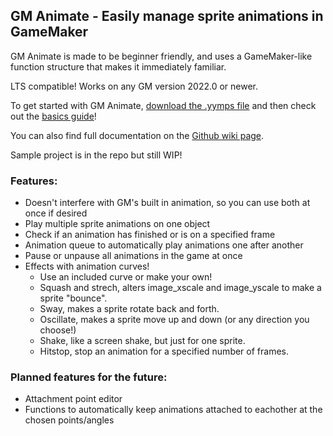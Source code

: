## GM Animate - Easily manage sprite animations in GameMaker
GM Animate is made to be beginner friendly, and uses a GameMaker-like function structure that makes it immediately familiar.

LTS compatible! Works on any GM version 2022.0 or newer.

To get started with GM Animate, [download the .yymps file](https://github.com/KormexGit/GM-Animate/releases) and then check out the [basics guide](https://github.com/KormexGit/GM-Animate/wiki/Basics-Guide)!

You can also find full documentation on the [Github wiki page](https://github.com/KormexGit/GM-Animate/wiki).

Sample project is in the repo but still WIP!

### Features:
- Doesn't interfere with GM's built in animation, so you can use both at once if desired
- Play multiple sprite animations on one object
- Check if an animation has finished or is on a specified frame
- Animation queue to automatically play animations one after another
- Pause or unpause all animations in the game at once
- Effects with animation curves!
  - Use an included curve or make your own!
  - Squash and strech, alters image_xscale and image_yscale to make a sprite "bounce". 
  - Sway, makes a sprite rotate back and forth.
  - Oscillate, makes a sprite move up and down (or any direction you choose!)
  - Shake, like a screen shake, but just for one sprite.
  - Hitstop, stop an animation for a specified number of frames.

### Planned features for the future:
- Attachment point editor
- Functions to automatically keep animations attached to eachother at the chosen points/angles
